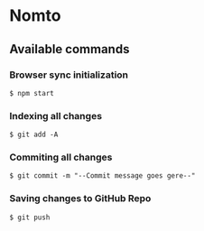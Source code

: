 # Nomto
## Available commands
### Browser sync initialization

`$ npm start`

### Indexing all changes

`$ git add -A`

### Commiting all changes

`$ git commit -m "--Commit message goes gere--"`

### Saving changes to GitHub Repo

`$ git push`
